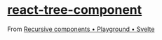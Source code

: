 [react-tree-component](https://dirkarnez.github.io/react-tree-component/)
=========================================================================
From [Recursive components • Playground • Svelte](https://svelte.dev/playground/recursive-components?version=5.28.2)
